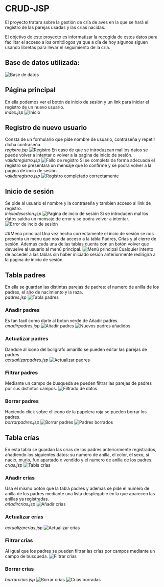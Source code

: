 # CRUD-JSP

El proyecto tratara sobre la gestión de cría de aves en la que se hará el registro de las parejas usadas y las crias nacidas.

El objetivo de este proyecto es informatizar la recogida de estos datos para facilitar el acceso a los ornitólogos ya
que a día de hoy algunos siguen usando libretas para llevar el seguimiento de la cría.

## Base de datos utilizada:
<img src="Capturas/basededatos.png" alt="Base de datos">
<br>

## Página principal
En ella podemos ver el botón de inicio de sesión y un link para iniciar el registro de un nuevo usuario.<br>
*index.jsp*
<img src="Capturas/img1.png" alt="Inicio">
<br>

## Registro de nuevo usuario
Consta de un formulario que pide nombre de usuario, contraseña y repetir dicha contraseña.<br>
*registro.jsp*
<img src="Capturas/img2.png" alt="Registro">
En caso de que se introduzcan mal los datos se puede volver a intentar o volver a la pagina de inicio de sesión.
*validaregistro.jsp*
<img src="Capturas/img3.png" alt="Fallo de registro">
Si se completa de forma adecuada el registro se presentara un mensaje que lo confirme y se podra volver a la página de incio de sesión.<br>
*validaregistro.jsp*
<img src="Capturas/img4.png" alt="Registro completado correctamente">
<br>

## Inicio de sesión
Se pide al usuario el nombre y la contraseña y tambien acceso al link de registro.<br>
*iniciodesesion.jsp*
<img src="Capturas/img5.png" alt="Pagina de incio de sesión">
Si se introducen mal los datos saldra un mensaje de error y se podra volver a intentar.
<img src="Capturas/img6.png" alt="Error de incio de sesión">
<br>

##Menú principal
Una vez hecho correctamente el incio de sesión se nos presenta un menu que nos da acceso a la tabla Padres, Crías y al cierre de sesión.
Ademas cada una de las tablas cuenta con un botón volver que devuelve al usuario al menú principal.
<img src="Capturas/img7.png" alt="Menú principal">
Cualquier intento de acceder a las tablas sin haber iniciado sesión anteriormente redirigira a la pagina de inicio de sesión.

## Tabla padres
En ella se guardan las distintas parejas de padres: el numero de anilla de los padres, el año de nacimiento y la raza.<br>
*padres.jsp*
<img src="Capturas/img8.png" alt="Tabla padres">
<br>

### Añadir padres
Es tan facil como darle al boton verde de Añadir padres.<br>
*anadirpadres.jsp*
<img src="Capturas/img9.png" alt="Añadir padres">
<img src="Capturas/img10.png" alt="Nuevos padres añadidos">
<br>

### Actualizar padres
Dandole al icono del boligrafo amarillo se pueden editar las parejas de padres.<br>
*actuañizarpadres.jsp*
<img src="Capturas/img11.png" alt="Actualizar padres">
<br>

### Filtrar padres
Mediante un campo de busqueda se pueden filtrar las parejas de padres por sus distintos campos.
<img src="Capturas/img12.png" alt="Filtrado de datos">

### Borrar padres
Haciendo click sobre el icono de la papelera roja se pueden borrar los padres.<br>
*borrarpadres.jsp*
<img src="Capturas/img13.png" alt="Borrar padres">
<img src="Capturas/img14.png" alt="Padres borrados">
<br>

## Tabla crías
En esta tabla se guardan las crias de los padres anteriormente registrados, añadiendo los siguientes datos: su numero de anilla, el color, el sexo, si nacio, murio, fue apartado o vendido y el numero de anilla de los padres.<br>
*crias.jsp*
<img src="Capturas/img15.png" alt="Tabla crías">
<br>

### Añadir crías
Usa el mismo boton que la tabla padres y ademas se pide el numero de anilla de los padres mediante una lista desplegable en la que aparecen las anillas ya registradas.<br>
*añadircrias.jsp*
<img src="Capturas/img16.png" alt="Añadir crías">
<br>

### Actualizar crías
*actualizarcrias.jsp*
<img src="Capturas/img17.png" alt="Actualizar crías">
<br>

### Filtrar crías
Al igual que los padres se pueden filtrar las crías por campos mediante un campo de busqueda.
<img src="Capturas/img18.png" alt="Filtrar crías">
<br>

### Borrar crías
*borrarcrias.jsp*
<img src="Capturas/img19.png" alt="Borrar crías">
<img src="Capturas/img20.png" alt="Crías borradas">








